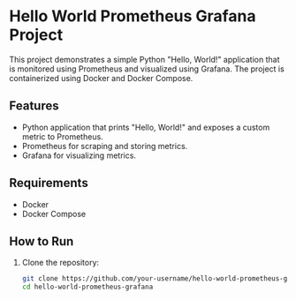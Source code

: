 # Hello World Prometheus Grafana Project

This project demonstrates a simple Python "Hello, World!" application that is monitored using Prometheus and visualized using Grafana. The project is containerized using Docker and Docker Compose.

## Features
- Python application that prints "Hello, World!" and exposes a custom metric to Prometheus.
- Prometheus for scraping and storing metrics.
- Grafana for visualizing metrics.

## Requirements
- Docker
- Docker Compose

## How to Run

1. Clone the repository:
   ```bash
   git clone https://github.com/your-username/hello-world-prometheus-grafana.git
   cd hello-world-prometheus-grafana
